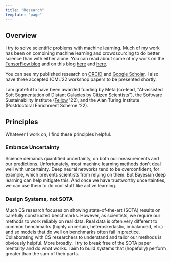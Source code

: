 ```yaml
---
title: "Research"
template: "page"
---
```


## Overview

I try to solve scientific problems with machine learning. Much of my work has been on combining machine learning and crowdsourcing to do better science than with either alone. 
You can read about some of my work on the [TensorFlow blog](https://blog.tensorflow.org/2020/05/galaxy-zoo-classifying-galaxies-with-crowdsourcing-and-active-learning.html) and on this blog [here](https://walmsley.dev/posts/scaling-galaxy-zoo) and [here](https://walmsley.dev/posts/practical-galaxy-tools).

You can see my published research on [ORCID](https://orcid.org/0000-0002-6408-4181) and [Google Scholar](https://scholar.google.co.uk/citations?user=mfQ57x8AAAAJ&hl=en). I also have three accepted ICML'22 workshop papers to be presented shortly.

I am grateful to have been awarded funding by Meta (co-lead, "AI-assisted Soft Segmentation of Distant Galaxies by Citizen Scientists"), the Software Sustainability Institute ([Fellow](https://www.software.ac.uk/about/fellows/mike-walmsley) '22), and the Alan Turing Institute (Postdoctoral Enrichment Scheme '22).

## Principles

Whatever I work on, I find these principles helpful.


### Embrace Uncertainty

Science demands quantified uncertainty, on both our measurements and our predictions. Unfortunately, most machine learning methods don't deal well with uncertainty. Deep neural networks tend to be overconfident, for example, which prevents scientists from relying on them. But Bayesian deep learning can help mitigate this. And once we have trustworthy uncertainties, we can use them to do cool stuff like active learning.

### Design Systems, not SOTA

Much CS research focuses on showing state-of-the-art (SOTA) results on carefully constructed benchmarks.
However, as scientists, we require our methods to work reliably on real data. Real data is often very different to common benchmarks (highly uncertain, heteroskedastic, imbalanced, etc.) and so models that do well on benchmarks often fail in practice.
Collaborating with CS researchers to understand and tailor our methods is obviously helpful.
More broadly, I try to break free of the SOTA paper mentality and do what works. 
I aim to build systems that (hopefully) perform greater than the sum of their parts.
